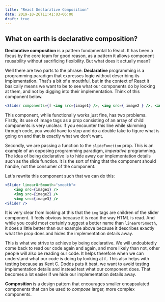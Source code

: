 ```yaml
---
title: "React Declarative Composition"
date: 2019-10-26T11:41:03+06:00
draft: true
---
```


## What on earth is declarative composition?

__Declarative composition__ is a pattern fundamental to React. It has been a focus by the core team for good reason, as a pattern it allows component reusability without sacrificing flexibility. But what does it actually mean?

Well there are two parts to the phrase. __Declarative__ programming is a programming paradigm that expresses logic without describing its implementation. That's a bit of a mouthful, but in the context of React it basically means we want to be to see what our components do by looking at them, and not by digging into their implementation. Think of this component below.

```jsx
<Slider components={[ <img src={image1} />, <img src={ image2 } />, <img src={ image3 } />]} slideFunction={smoothSlide} />
```

This component, while functionally works just fine, has two problems. Firstly, its use of image tags as a prop consisting of an array of child components is very unclear. If you encounter this line while skimming through code, you would have to stop and do a double take to figure what is going on and that is exactly what we don't want. 

Secondly, we are passing a function to the `slideFunction` prop. This is an example of an opposing programming paradigm, _imperative_ programming. The idea of being declarative is to hide away our implementation details such as the slide function. It is the sort of thing that the component should handle, not the consumer of the component.

Let's rewrite this component such that we can do this:

```jsx
<Slider linearOrSmooth="smooth">
	<img src={image1} />
	<img src={image2} />
	<img src={image3} />
<Slider />
```

It is very clear from looking at this that the `img` tags are children of the slider component. It feels obvious because it is read the way HTML is read. And while you could most certainly suggest a better name than `linearOrSmooth`, it does a little better than our example above because it describes exactly what the prop does and hides the implementation details away.

This is what we strive to achieve by being declarative. We will undoubtedly come back to read our code again and again, and more likely than not, other people will also be reading our code. It helps therefore when we can understand what our code is doing by looking at it. This also helps with testing because as Kent C. Dodds puts it best, we want to avoid testing implementation details and instead test what our component does. That becomes a lot easier if we hide our implementation details away.

__Composition__ is a design pattern that encourages smaller encapsulated components that can be used to _compose_ larger, more complex components. 

